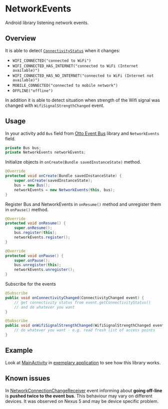 NetworkEvents
===============================

Android library listening network events.

## Overview

It is able to detect [`ConnectivityStatus`](https://github.com/pwittchen/NetworkEvents/blob/master/network-events-library/src/main/java/com/pwittchen/network/events/library/receiver/ConnectivityStatus.java) when it changes:
- `WIFI_CONNECTED("connected to WiFi")`
- `WIFI_CONNECTED_HAS_INTERNET("connected to WiFi (Internet available)")`
- `WIFI_CONNECTED_HAS_NO_INTERNET("connected to WiFi (Internet not available)")`
- `MOBILE_CONNECTED("connected to mobile network")`
- `OFFLINE("offline")`

In addition it is able to detect situation when strength of the Wifi signal was changed with `WifiSignalStrengthChanged` event.

## Usage

In your activity add `Bus` field from [Otto Event Bus](http://square.github.io/otto/) library and `NetworkEvents` field.

```java
private Bus bus;
private NetworkEvents networkEvents;
```

Initialize objects in `onCreate(Bundle savedInstanceState)` method.

```java
@Override
protected void onCreate(Bundle savedInstanceState) {
    super.onCreate(savedInstanceState);
    bus = new Bus();
    networkEvents = new NetworkEvents(this, bus);
}
```

Register Bus and NetworkEvents in `onResume()` method and unregister them in `onPause()` method.

```java
@Override
protected void onResume() {
    super.onResume();
    bus.register(this);
    networkEvents.register();
}

@Override
protected void onPause() {
    super.onPause();
    bus.unregister(this);
    networkEvents.unregister();
}
```

Subscribe for the events

```java
@Subscribe
public void onConnectivityChanged(ConnectivityChanged event) {
    // get connectivity status from event.getConnectivityStatus()
    // and do whatever you want
}

@Subscribe
public void onWifiSignalStrengthChanged(WifiSignalStrengthChanged event) {
    // do whatever you want - e.g. read fresh list of access points
}
```

## Example

Look at [MainActivity](https://github.com/pwittchen/NetworkEvents/blob/master/example/src/main/java/pwittchen/com/networkevents/MainActivity.java) in [exemplary application](https://github.com/pwittchen/NetworkEvents/tree/master/example) to see how this library works.

## Known issues

In [NetworkConnectionChangeReceiver](https://github.com/pwittchen/NetworkEvents/blob/master/network-events-library/src/main/java/com/pwittchen/network/events/library/receiver/NetworkConnectionChangeReceiver.java) event informing about **going off-line** is **pushed twice to the event bus**. This behaviour may vary on different devices. It was observed on Nexus 5 and may be device specific problem.
